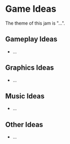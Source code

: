 # Game Ideas
The theme of this jam is "...".

## Gameplay Ideas
- ...

## Graphics Ideas
- ...

## Music Ideas 
- ...

## Other Ideas
- ...